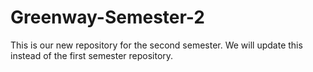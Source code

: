 # Greenway-Semester-2
This is our new repository for the second semester. We will update this instead of the first semester repository.
